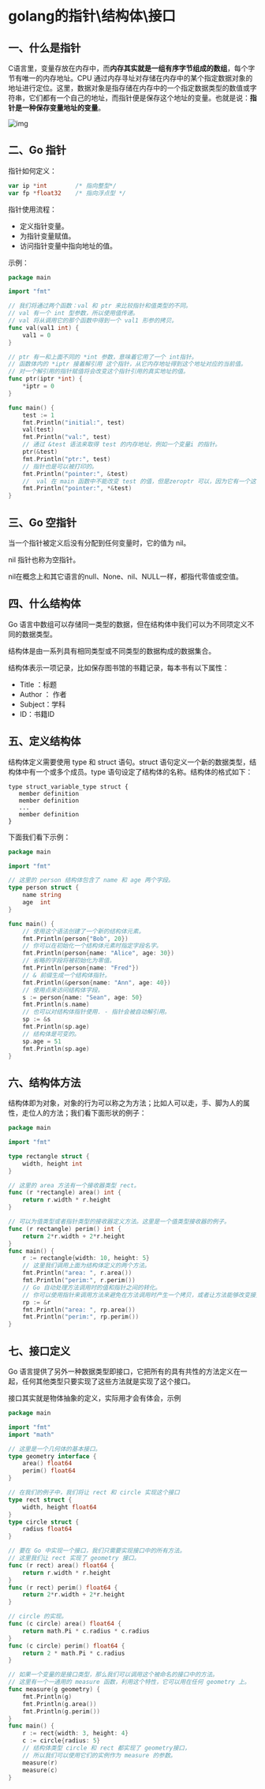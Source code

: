 # golang的指针\结构体\接口

## **一、什么是指针**

C语言里，变量存放在内存中，而**内存其实就是一组有序字节组成的数组**，每个字节有唯一的内存地址。CPU 通过内存寻址对存储在内存中的某个指定数据对象的地址进行定位。这里，数据对象是指存储在内存中的一个指定数据类型的数值或字符串，它们都有一个自己的地址，而指针便是保存这个地址的变量。也就是说：**指针是一种保存变量地址的变量**。

![img](09.golang指针结构体接口.assets/765389-20180918115659254-712651853.png)

## 二、Go 指针

指针如何定义：

```go
var ip *int        /* 指向整型*/
var fp *float32    /* 指向浮点型 */
```

指针使用流程：

- 定义指针变量。
- 为指针变量赋值。
- 访问指针变量中指向地址的值。

示例：

```go
package main

import "fmt"

// 我们将通过两个函数：val 和 ptr 来比较指针和值类型的不同。
// val 有一个 int 型参数，所以使用值传递。
// val 将从调用它的那个函数中得到一个 val1 形参的拷贝。
func val(val1 int) {
	val1 = 0
}

// ptr 有一和上面不同的 *int 参数，意味着它用了一个 int指针。
// 函数体内的 *iptr 接着解引用 这个指针，从它内存地址得到这个地址对应的当前值。
// 对一个解引用的指针赋值将会改变这个指针引用的真实地址的值。
func ptr(iptr *int) {
	*iptr = 0
}

func main() {
	test := 1
	fmt.Println("initial:", test)
	val(test)
	fmt.Println("val:", test)
	// 通过 &test 语法来取得 test 的内存地址，例如一个变量i 的指针。
	ptr(&test)
	fmt.Println("ptr:", test)
	// 指针也是可以被打印的。
	fmt.Println("pointer:", &test)
	// 	val 在 main 函数中不能改变 test 的值，但是zeroptr 可以，因为它有一个这个变量的内存地址的引用。
	fmt.Println("pointer:", *&test)
}
```

## 三、Go 空指针

当一个指针被定义后没有分配到任何变量时，它的值为 nil。

nil 指针也称为空指针。

nil在概念上和其它语言的null、None、nil、NULL一样，都指代零值或空值。

## 四、什么结构体

Go 语言中数组可以存储同一类型的数据，但在结构体中我们可以为不同项定义不同的数据类型。

结构体是由一系列具有相同类型或不同类型的数据构成的数据集合。

结构体表示一项记录，比如保存图书馆的书籍记录，每本书有以下属性：

- Title ：标题
- Author ： 作者
- Subject：学科
- ID：书籍ID

## 五、定义结构体

结构体定义需要使用 type 和 struct 语句。struct 语句定义一个新的数据类型，结构体中有一个或多个成员。type 语句设定了结构体的名称。结构体的格式如下：

```
type struct_variable_type struct {
   member definition
   member definition
   ...
   member definition
}
```

下面我们看下示例：

```go
package main

import "fmt"

// 这里的 person 结构体包含了 name 和 age 两个字段。
type person struct {
	name string
	age  int
}

func main() {
	// 使用这个语法创建了一个新的结构体元素。
	fmt.Println(person{"Bob", 20})
	// 你可以在初始化一个结构体元素时指定字段名字。
	fmt.Println(person{name: "Alice", age: 30})
	// 省略的字段将被初始化为零值。
	fmt.Println(person{name: "Fred"})
	// & 前缀生成一个结构体指针。
	fmt.Println(&person{name: "Ann", age: 40})
	// 使用点来访问结构体字段。
	s := person{name: "Sean", age: 50}
	fmt.Println(s.name)
	// 也可以对结构体指针使用. - 指针会被自动解引用。
	sp := &s
	fmt.Println(sp.age)
	// 结构体是可变的。
	sp.age = 51
	fmt.Println(sp.age)
}
```

## 六、结构体方法

结构体即为对象，对象的行为可以称之为方法；比如人可以走，手、脚为人的属性，走位人的方法；我们看下面形状的例子：

```go
package main

import "fmt"

type rectangle struct {
	width, height int
}

// 这里的 area 方法有一个接收器类型 rect。
func (r *rectangle) area() int {
	return r.width * r.height
}

// 可以为值类型或者指针类型的接收器定义方法。这里是一个值类型接收器的例子。
func (r rectangle) perim() int {
	return 2*r.width + 2*r.height
}
func main() {
	r := rectangle{width: 10, height: 5}
	// 这里我们调用上面为结构体定义的两个方法。
	fmt.Println("area: ", r.area())
	fmt.Println("perim:", r.perim())
	// Go 自动处理方法调用时的值和指针之间的转化。
	// 你可以使用指针来调用方法来避免在方法调用时产生一个拷贝，或者让方法能够改变接受的数据。
	rp := &r
	fmt.Println("area: ", rp.area())
	fmt.Println("perim:", rp.perim())
}
```

## 七、接口定义

Go 语言提供了另外一种数据类型即接口，它把所有的具有共性的方法定义在一起，任何其他类型只要实现了这些方法就是实现了这个接口。

接口其实就是物体抽象的定义，实际用才会有体会，示例

```go
package main

import "fmt"
import "math"

// 这里是一个几何体的基本接口。
type geometry interface {
	area() float64
	perim() float64
}

// 在我们的例子中，我们将让 rect 和 circle 实现这个接口
type rect struct {
	width, height float64
}
type circle struct {
	radius float64
}

// 要在 Go 中实现一个接口，我们只需要实现接口中的所有方法。
// 这里我们让 rect 实现了 geometry 接口。
func (r rect) area() float64 {
	return r.width * r.height
}
func (r rect) perim() float64 {
	return 2*r.width + 2*r.height
}

// circle 的实现。
func (c circle) area() float64 {
	return math.Pi * c.radius * c.radius
}
func (c circle) perim() float64 {
	return 2 * math.Pi * c.radius
}

// 如果一个变量的是接口类型，那么我们可以调用这个被命名的接口中的方法。
// 这里有一个一通用的 measure 函数，利用这个特性，它可以用在任何 geometry 上。
func measure(g geometry) {
	fmt.Println(g)
	fmt.Println(g.area())
	fmt.Println(g.perim())
}
func main() {
	r := rect{width: 3, height: 4}
	c := circle{radius: 5}
	// 结构体类型 circle 和 rect 都实现了 geometry接口，
	// 所以我们可以使用它们的实例作为 measure 的参数。
	measure(r)
	measure(c)
}
```

